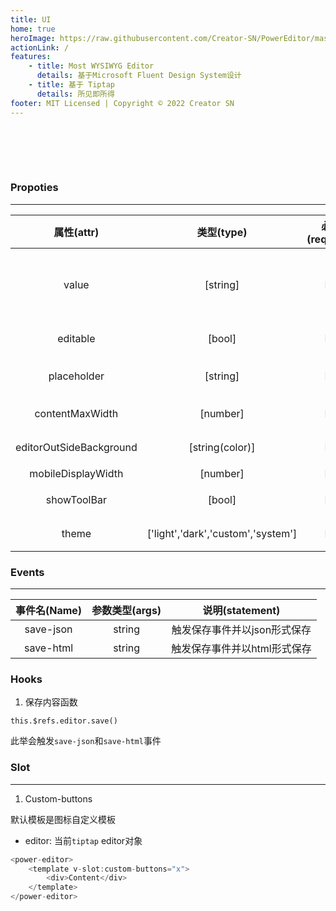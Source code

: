 ```yaml
---
title: UI
home: true
heroImage: https://raw.githubusercontent.com/Creator-SN/PowerEditor/master/src/modules/editor/src/assets/logo.svg
actionLink: /
features:
    - title: Most WYSIWYG Editor
      details: 基于Microsoft Fluent Design System设计
    - title: 基于 Tiptap
      details: 所见即所得
footer: MIT Licensed | Copyright © 2022 Creator SN
---
```


<script>
export default {
    data () {
        return {
            readonly: false,
            theme: "light"
        }
    }
}
</script>

<div style="display: flex;">
<fv-button :theme="theme" borderRadius="35" style="width: 35px; height: 35px; margin: 15px 0px;" @click="theme = theme == 'light' ? 'dark' : 'light'"><i class="ms-Icon" :class="[`ms-Icon--${theme === 'light' ? 'Sunny' : 'ClearNight'}`]"></i></fv-button>
<fv-button :theme="theme" borderRadius="35" style="width: 35px; height: 35px; margin: 15px;" @click="readonly = readonly == true ? false : true"><i class="ms-Icon" :class="[`ms-Icon--${readonly === true ? 'PageEdit' : 'ReadingMode'}`]"></i></fv-button>
</div>

<power-editor :theme="theme" :editable="!readonly" style="width:100%" />

### Propoties
---
|       属性(attr)        |             类型(type)             | 必填(required) |                默认值(default)                 |      说明(statement)       |
|:-----------------------:|:----------------------------------:|:--------------:|:----------------------------------------------:|:--------------------------:|
|          value          |              [string]              |       No       | <p>I’m running PowerEditor with Vue.js. 🎉</p> | 文本内容, 支持纯文本及HTML |
|        editable         |               [bool]               |       No       |                      true                      |       编辑器是否只读       |
|       placeholder       |              [string]              |       No       |               Write something …                |     编辑器Placeholder      |
|     contentMaxWidth     |              [number]              |       No       |                     900px                      |      内容最大显示宽度      |
| editorOutSideBackground |          [string(color)]           |       No       |                                                |      编辑器外部背景色      |
|   mobileDisplayWidth    |              [number]              |       No       |                      768                       |         移动端模式         |
|       showToolBar       |               [bool]               |       No       |                      true                      |       显示菜单工具栏       |
|          theme          | ['light','dark','custom','system'] |       No       |                     light                      |        明暗主题风格        |

### Events
---
| 事件名(Name) | 参数类型(args) |       说明(statement)        |
|:------------:|:--------------:|:----------------------------:|
|  save-json   |     string     | 触发保存事件并以json形式保存 |
|  save-html   |     string     | 触发保存事件并以html形式保存 |

### Hooks

1. 保存内容函数

```vue
this.$refs.editor.save()
```

此举会触发`save-json`和`save-html`事件


### Slot
---
1. Custom-buttons

默认模板是图标自定义模板

- editor: 当前`tiptap` editor对象

```javascript
<power-editor>
    <template v-slot:custom-buttons="x">
        <div>Content</div>
    </template>
</power-editor>
```